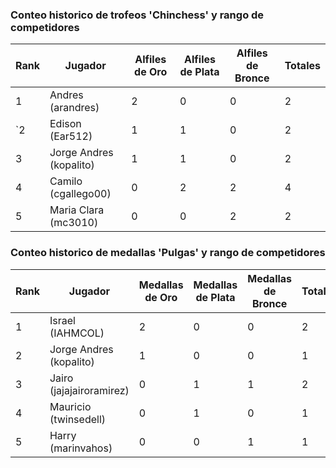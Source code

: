 ### Conteo historico de trofeos 'Chinchess' y rango de competidores

| Rank | Jugador                 | Alfiles de Oro | Alfiles de Plata | Alfiles de Bronce | Totales |
|------|-------------------------|----------------|------------------|-------------------|---------|
|    1 | Andres (arandres)       |              2 |                0 |                 0 |       2 |
|   `2 | Edison (Ear512)         |              1 |                1 |                 0 |       2 |
|    3 | Jorge Andres (kopalito) |              1 |                1 |                 0 |       2 |
|    4 | Camilo (cgallego00)     |              0 |                2 |                 2 |       4 |
|    5 | Maria Clara (mc3010)    |              0 |                0 |                 2 |       2 |

### Conteo historico de medallas 'Pulgas' y rango de competidores

| Rank | Jugador                  | Medallas de Oro | Medallas de Plata | Medallas de Bronce | Totales |
|------|--------------------------|-----------------|-------------------|--------------------|---------|
|    1 | Israel (IAHMCOL)         |               2 |                 0 |                  0 |       2 |
|    2 | Jorge Andres (kopalito)  |               1 |                 0 |                  0 |       1 |
|    3 | Jairo (jajajairoramirez) |               0 |                 1 |                  1 |       2 |
|    4 | Mauricio (twinsedell)    |               0 |                 1 |                  0 |       1 |
|    5 | Harry (marinvahos)       |               0 |                 0 |                  1 |       1 |

